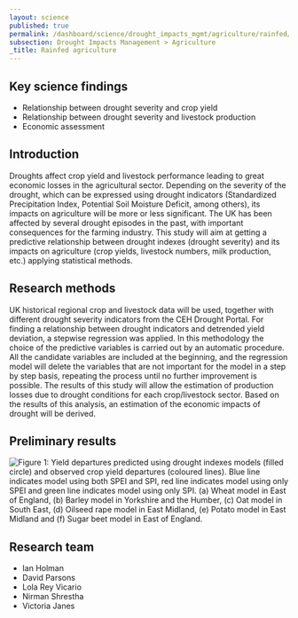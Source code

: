 ```yaml
---
layout: science
published: true
permalink: /dashboard/science/drought_impacts_mgmt/agriculture/rainfed/
subsection: Drought Impacts Management > Agriculture
_title: Rainfed agriculture
---
```


## Key science findings

* Relationship between drought severity and crop yield
* Relationship between drought severity and livestock production
* Economic assessment

## Introduction

Droughts affect crop yield and livestock performance leading to great economic losses in the agricultural sector. Depending on the severity of the drought, which can be expressed using drought indicators (Standardized Precipitation Index, Potential Soil Moisture Deficit, among others), its impacts on agriculture will be more or less significant. The UK has been affected by several drought episodes in the past, with important consequences for the farming industry. This study will aim at getting a predictive relationship between drought indexes (drought severity) and its impacts on agriculture (crop yields, livestock numbers, milk production, etc.) applying statistical methods.

## Research methods

UK historical regional crop and livestock data will be used, together with different drought severity indicators from the CEH Drought Portal. For finding a relationship between drought indicators and detrended yield deviation, a stepwise regression was applied. In this methodology the choice of the predictive variables is carried out by an automatic procedure. All the candidate variables are included at the beginning, and the regression model will delete the variables that are not important for the model in a step by step basis, repeating the process until no further improvement is possible. The results of this study will allow the estimation of production losses due to drought conditions for each crop/livestock sector. Based on the results of this analysis, an estimation of the economic impacts of drought will be derived.

## Preliminary results
![Figure 1: Yield departures predicted using drought indexes models (filled circle) and observed crop yield departures (coloured lines). Blue line indicates model using both SPEI and SPI, red line indicates model using only SPEI and green line indicates model using only SPI. (a) Wheat model in East of England, (b) Barley model in Yorkshire and the Humber, (c) Oat model in South East, (d) Oilseed rape model in East Midland, (e) Potato model in East Midland and (f) Sugar beet model in East of England.]({{site.baseurl}}/assets/img/Lola1a.jpg.png)


## Research team

* Ian Holman
* David Parsons
* Lola Rey Vicario
* Nirman Shrestha
* Victoria Janes
